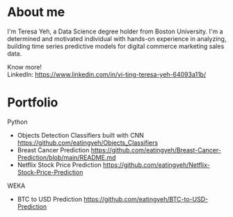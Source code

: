 # About me
I'm Teresa Yeh, a Data Science degree holder from Boston University. I'm a determined and motivated individual with hands-on experience in analyzing, building time series predictive models for digital commerce marketing sales data.

Know more!      
LinkedIn: https://www.linkedin.com/in/yi-ting-teresa-yeh-64093a11b/

# Portfolio
Python
- Objects Detection Classifiers built with CNN
https://github.com/eatingyeh/Objects_Classifiers
- Breast Cancer Prediction
https://github.com/eatingyeh/Breast-Cancer-Prediction/blob/main/README.md
- Netflix Stock Price Prediction
https://github.com/eatingyeh/Netflix-Stock-Price-Prediction


WEKA
- BTC to USD Prediction
https://github.com/eatingyeh/BTC-to-USD-Prediction
